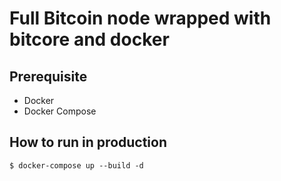 # Full Bitcoin node wrapped with bitcore and docker

## Prerequisite
- Docker
- Docker Compose

## How to run in production
```
$ docker-compose up --build -d
```
